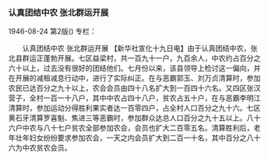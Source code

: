 ### 认真团结中农  张北群运开展

1946-08-24
第2版()
专栏：

　　认真团结中农  张北群运开展
    【新华社宣化十九日电】由于认真团结中农，张北县群运正蓬勃开展。七区益梁村，共一百九十一户，九百余人，中农约占百分之六十以上，过去没有很好的团结他们。七月份以来，该县领导上检讨这一偏向，并在开展的减租减息行动中，进行了实际纠正。在与恶霸郭玉、刘万贞清算时，参加农民已达百分之九十以上，农会会员由四十八名扩大到一百四十六名。又四区张汉营子，全村一百一十八户，其中中农占四十八户，贫农占五十户，在与恶霸李明江清算时，参加运动分得胜利果实者达一百零四户，占全村人口百分之九十六。七区黄石牙清算罗喜魁、焦进三等恶霸时，参加群众达总人口百分之九十五以上。八十六户中农与八十七户贫农全部参加农会，会员也扩大二百零五名。清算胜利后，老年壮年妇女纷纷要求参加农会，一天之内会员扩大到二百一十名，其中百分之八十六为中农贫农会员。
